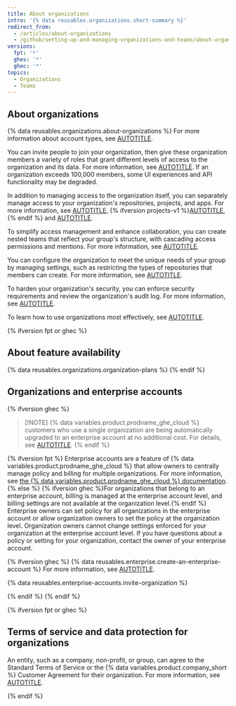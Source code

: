 ```yaml
---
title: About organizations
intro: '{% data reusables.organizations.short-summary %}'
redirect_from:
  - /articles/about-organizations
  - /github/setting-up-and-managing-organizations-and-teams/about-organizations
versions:
  fpt: '*'
  ghes: '*'
  ghec: '*'
topics:
  - Organizations
  - Teams
---
```


## About organizations

{% data reusables.organizations.about-organizations %} For more information about account types, see [AUTOTITLE](/get-started/learning-about-github/types-of-github-accounts).

You can invite people to join your organization, then give these organization members a variety of roles that grant different levels of access to the organization and its data. For more information, see [AUTOTITLE](/organizations/managing-peoples-access-to-your-organization-with-roles/roles-in-an-organization). If an organization exceeds 100,000 members, some UI experiences and API functionality may be degraded.

In addition to managing access to the organization itself, you can separately manage access to your organization's repositories, projects, and apps. For more information, see [AUTOTITLE](/organizations/managing-user-access-to-your-organizations-repositories/managing-repository-roles/repository-roles-for-an-organization), {% ifversion projects-v1 %}[AUTOTITLE](/organizations/managing-access-to-your-organizations-project-boards/project-board-permissions-for-an-organization),{% endif %} and [AUTOTITLE](/organizations/managing-programmatic-access-to-your-organization).

To simplify access management and enhance collaboration, you can create nested teams that reflect your group's structure, with cascading access permissions and mentions. For more information, see [AUTOTITLE](/organizations/organizing-members-into-teams/about-teams).

You can configure the organization to meet the unique needs of your group by managing settings, such as restricting the types of repositories that members can create. For more information, see [AUTOTITLE](/organizations/managing-organization-settings).

To harden your organization's security, you can enforce security requirements and review the organization's audit log. For more information, see [AUTOTITLE](/organizations/keeping-your-organization-secure).

To learn how to use organizations most effectively, see [AUTOTITLE](/organizations/collaborating-with-groups-in-organizations/best-practices-for-organizations).

{% ifversion fpt or ghec %}

## About feature availability

{% data reusables.organizations.organization-plans %}
{% endif %}

## Organizations and enterprise accounts

<!-- expires 2026-01-30 -->

<!-- When this expires, check with the stakeholder for release #4079 on whether or not the content is still needed -->

{% ifversion ghec %}
> [!NOTE] {% data variables.product.prodname_ghe_cloud %} customers who use a single organization are being automatically upgraded to an enterprise account at no additional cost. For details, see [AUTOTITLE](/admin/managing-your-enterprise-account/creating-an-enterprise-account#what-will-happen-after-i-upgrade-my-organization).
{% endif %}
<!-- end expires 2026-01-30 -->

{% ifversion fpt %}
Enterprise accounts are a feature of {% data variables.product.prodname_ghe_cloud %} that allow owners to centrally manage policy and billing for multiple organizations. For more information, see [the {% data variables.product.prodname_ghe_cloud %} documentation](/enterprise-cloud@latest/organizations/collaborating-with-groups-in-organizations/about-organizations).
{% else %}
{% ifversion ghec %}For organizations that belong to an enterprise account, billing is managed at the enterprise account level, and billing settings are not available at the organization level.{% endif %} Enterprise owners can set policy for all organizations in the enterprise account or allow organization owners to set the policy at the organization level. Organization owners cannot change settings enforced for your organization at the enterprise account level. If you have questions about a policy or setting for your organization, contact the owner of your enterprise account.

{% ifversion ghec %}
{% data reusables.enterprise.create-an-enterprise-account %} For more information, see [AUTOTITLE](/admin/managing-your-enterprise-account/creating-an-enterprise-account).

{% data reusables.enterprise-accounts.invite-organization %}

{% endif %}
{% endif %}

{% ifversion fpt or ghec %}

## Terms of service and data protection for organizations

An entity, such as a company, non-profit, or group, can agree to the Standard Terms of Service or the {% data variables.product.company_short %} Customer Agreement for their organization. For more information, see [AUTOTITLE](/organizations/managing-organization-settings/upgrading-to-the-github-customer-agreement).

{% endif %}
